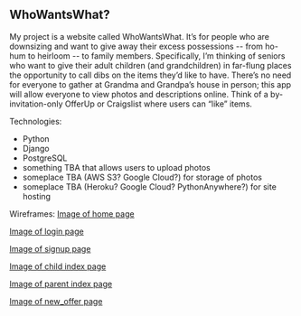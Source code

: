 ## WhoWantsWhat?

My project is a website called WhoWantsWhat. It’s for people who are downsizing and want to give away their excess possessions -- from ho-hum to heirloom -- to family members. Specifically, I’m thinking of seniors who want to give their adult children (and grandchildren) in far-flung places the opportunity to call dibs on the items they’d like to have. There’s no need for everyone to gather at Grandma and Grandpa’s house in person; this app will allow everyone to view photos and descriptions online. Think of a by-invitation-only OfferUp or Craigslist where users can “like” items.

Technologies:

* Python
* Django
* PostgreSQL
* something TBA that allows users to upload photos
* someplace TBA (AWS S3? Google Cloud?) for storage of photos
* someplace TBA (Heroku? Google Cloud? PythonAnywhere?) for site hosting

Wireframes:
[Image of home page](https://github.com/DianaJustDiana/whowantswhat/blob/master/wireframes/wireframe_homepage.jpg)

[Image of login page](https://github.com/DianaJustDiana/whowantswhat/blob/master/wireframes/wireframe_login.jpg)

[Image of signup page](https://github.com/DianaJustDiana/whowantswhat/blob/master/wireframes/wireframe_register.jpg)

[Image of child index page](https://github.com/DianaJustDiana/whowantswhat/blob/master/wireframes/wireframe_child_index.jpg)

[Image of parent index page](https://github.com/DianaJustDiana/whowantswhat/blob/master/wireframes/wireframe_parent_index.jpg)

[Image of new_offer page](https://github.com/DianaJustDiana/whowantswhat/blob/master/wireframes/wireframe_new_offer.jpg)
